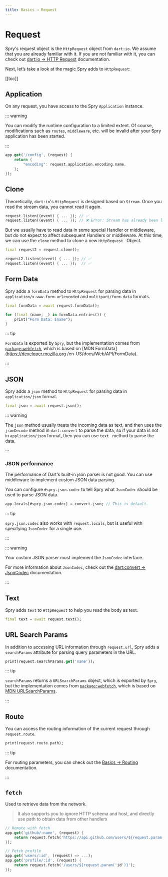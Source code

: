 ```yaml
---
title: Basics → Request
---
```


# Request

Spry's request object is the `HttpRequest` object from `dart:io`. We assume that you are already familiar with it. If you are not familiar with it, you can check out [dart:io → HTTP Request](https://api.dart.dev/stable/dart-io/HttpRequest-class.html) documentation.

Next, let’s take a look at the magic Spry adds to `HttpRequest`:

[[toc]]

## Application

On any request, you have access to the Spry `Application` instance.

::: warning

You can modify the runtime configuration to a limited extent. Of course, modifications such as `routes`, `middleware`, etc. will be invalid after your Spry application has been started.

:::

```dart
app.get('/config', (request) {
    return {
        "encoding": request.application.encoding.name,
    };
});
```

## Clone

Theoretically, `dart:io`'s `HttpRequest` is designed based on `Stream`. Once you read the stream data, you cannot read it again.

```dart
request.listen((event) { ... }); // ✅
request.listen((event) { ... }); // ❌ Error: Stream has already been listened to.
```

But we usually have to read data in some special Handler or middleware, but do not expect to affect subsequent Handlers or middleware. At this time, we can use the `clone` method to clone a new `HttpRequest ` Object.

```dart
final request2 = request.clone();

request2.listen((event) { ... }); // ✅
request.listen((event) { ... });  // ✅
```

## Form Data

Spry adds a `formData` method to `HttpRequest` for parsing data in `application/x-www-form-urlencoded` and `multipart/form-data` formats.

```dart
final formData = await request.formData();

for (final (name, _) in formData.entries()) {
    print("Form Data: $name");
}
```

::: tip

`FormData` is exported by `Spry`, but the implementation comes from [`package:webfetch`](https://pub.dev/packages/webfetch), which is based on [MDN FormData](https://developer.mozilla.org /en-US/docs/Web/API/FormData).

:::

## JSON

Spry adds a `json` method to `HttpRequest` for parsing data in `application/json` format.

```dart
final json = await request.json();
```

::: warning

The `json` method usually treats the incoming data as text, and then uses the `jsonDecode` method in `dart:convert` to parse the data, so if your data is not in `application/json` format, then you can use `text ` method to parse the data.

:::

### JSON performance

The performance of Dart's built-in json parser is not good. You can use middleware to implement custom JSON data parsing.

You can configure `#spry.json.codec` to tell Spry what `JsonCodec` should be used to parse JSON data.

```dart
app.locals[#spry.json.codec] = convert.json; // This is default.
```

::: tip

`spry.json.codec` also works with `request.locals`, but is useful with specifying `JsonCodec` for a single use.

:::

::: warning

Your custom JSON parser must implement the `JsonCodec` interface.

For more information about `JsonCodec`, check out the [dart:convert → JsonCodec](https://api.dart.dev/stable/dart-convert/JsonCodec-class.html) documentation.

:::

## Text

Spry adds `text` to `HttpRequest` to help you read the body as text.

```dart
final text = await request.text();
```

## URL Search Params

In addition to accessing URL information through `request.url`, Spry adds a `searchParams` attribute for parsing query parameters in the URL.

```dart
print(request.searchParams.get('name'));
```

::: tip

`searchParams` returns a `URLSearchParams` object, which is exported by `Spry`, but the implementation comes from [`package:webfetch`](https://pub.dev/packages/webfetch), which is based on [MDN URLSearchParams](https://developer.mozilla.org/en-US/docs/Web/API/URLSearchParams).

:::

## Route

You can access the routing information of the current request through `request.route`.

```dart
print(request.route.path);
```

::: tip

For routing parameters, you can check out the [Basics → Routing](/basics/routing.md#route-parameters) documentation.

:::

## `fetch`

Used to retrieve data from the network.

> It also supports you to ignore HTTP schema and host, and directly use path to obtain data from other handlers

```dart
// Remote with fetch
app.get('github/:name', (request) {
    return request.fetch('https://api.github.com/users/${request.param('name')}');
});

// Fetch profile
app.get('users/:id', (request) => ...);
app.get('profile/:id', (request) {
    return request.fetch('/users/${request.param('id')}');
});
```
